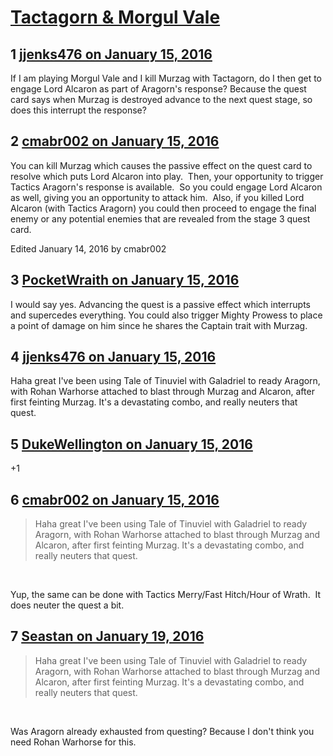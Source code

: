# [Tactagorn &amp; Morgul Vale](https://community.fantasyflightgames.com/topic/199062-tactagorn-morgul-vale/)

## 1 [jjenks476 on January 15, 2016](https://community.fantasyflightgames.com/topic/199062-tactagorn-morgul-vale/?do=findComment&comment=1991543)

If I am playing Morgul Vale and I kill Murzag with Tactagorn, do I then get to engage Lord Alcaron as part of Aragorn's response? Because the quest card says when Murzag is destroyed advance to the next quest stage, so does this interrupt the response?

## 2 [cmabr002 on January 15, 2016](https://community.fantasyflightgames.com/topic/199062-tactagorn-morgul-vale/?do=findComment&comment=1991564)

You can kill Murzag which causes the passive effect on the quest card to resolve which puts Lord Alcaron into play.  Then, your opportunity to trigger Tactics Aragorn's response is available.  So you could engage Lord Alcaron as well, giving you an opportunity to attack him.  Also, if you killed Lord Alcaron (with Tactics Aragorn) you could then proceed to engage the final enemy or any potential enemies that are revealed from the stage 3 quest card.

Edited January 14, 2016 by cmabr002

## 3 [PocketWraith on January 15, 2016](https://community.fantasyflightgames.com/topic/199062-tactagorn-morgul-vale/?do=findComment&comment=1991567)

I would say yes. Advancing the quest is a passive effect which interrupts and supercedes everything. You could also trigger Mighty Prowess to place a point of damage on him since he shares the Captain trait with Murzag.

## 4 [jjenks476 on January 15, 2016](https://community.fantasyflightgames.com/topic/199062-tactagorn-morgul-vale/?do=findComment&comment=1991576)

Haha great I've been using Tale of Tinuviel with Galadriel to ready Aragorn, with Rohan Warhorse attached to blast through Murzag and Alcaron, after first feinting Murzag. It's a devastating combo, and really neuters that quest.

## 5 [DukeWellington on January 15, 2016](https://community.fantasyflightgames.com/topic/199062-tactagorn-morgul-vale/?do=findComment&comment=1992000)

+1

## 6 [cmabr002 on January 15, 2016](https://community.fantasyflightgames.com/topic/199062-tactagorn-morgul-vale/?do=findComment&comment=1992546)

> Haha great I've been using Tale of Tinuviel with Galadriel to ready Aragorn, with Rohan Warhorse attached to blast through Murzag and Alcaron, after first feinting Murzag. It's a devastating combo, and really neuters that quest.

 

Yup, the same can be done with Tactics Merry/Fast Hitch/Hour of Wrath.  It does neuter the quest a bit.

## 7 [Seastan on January 19, 2016](https://community.fantasyflightgames.com/topic/199062-tactagorn-morgul-vale/?do=findComment&comment=1998974)

> Haha great I've been using Tale of Tinuviel with Galadriel to ready Aragorn, with Rohan Warhorse attached to blast through Murzag and Alcaron, after first feinting Murzag. It's a devastating combo, and really neuters that quest.

 

Was Aragorn already exhausted from questing? Because I don't think you need Rohan Warhorse for this.

